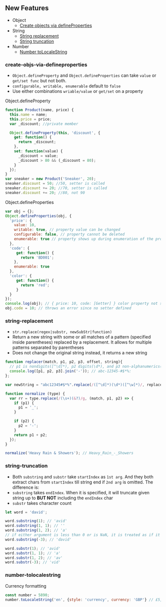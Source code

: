 ## New Features

* Object
  * [Create objects via defineProperties](#create-objs-via-defineproperties)
* String
  * [String replacement](#string-replacement)
  * [String truncation](#string-truncation)
* Number
  * [Number toLocaleString](#number-tolocalestring)

### create-objs-via-defineproperties
  * `Object.defineProperty` and `Object.defineProperties` can take `value` or `get/set func` but not both.
  * `configurable, writable, enumerable` default to `false`
  * Use either combinations `wriable/value` or `get/set` on a property

Object.defineProperty
```js
function Product(name, price) {
  this.name = name;
  this.price = price;
  var _discount; //private member

  Object.defineProperty(this, 'discount', {
    get: function() {
      return _discount;
    },
    set: function(value) {
      _discount = value;
      _discount > 80 && (_discount = 80);
    }
  });
}
var sneaker = new Product('Sneaker', 20);
sneaker.discount = 50; //50, setter is called
sneaker.discount += 20; //70, setter is called
sneaker.discount += 20; //80, not 90
```

Object.defineProperties
```js
var obj = {};
Object.defineProperties(obj, {
  'price': {
    value: 10,
    writable: true, // property value can be changed
    configurable: false, // property cannot be deleted
    enumerable: true // property shows up during enumeration of the properties like 
  },
  'code': {
     get: function() {
       return 'BD001';
    },
    enumerable: true
  },
  'color': {
     get: function() {
       return 'red';
     }  
  }
});
console.log(obj); // { price: 10, code: [Getter] } color property not show up since it is not enumerable
obj.code = 10; // throws an error since no setter defined
```
### string-replacement
  * `str.replace(regex|substr, newSubStr|function)`
  * Return a new string with some or all matches of a pattern (specified inside parentheses) replaced by a replacement. It allows for    multiple patterns separated by parentheses
  * Does not change the original string instead, it returns a new string

```js
function replacer(match, p1, p2, p3, offset, string){
  // p1 is nondigits([^\d]*), p2 digits(\d*), and p3 non-alphanumerics([^\w]*)
  console.log([p1, p2, p3].join('-')); // abc-12345-#$*%:
};

var newString = "abc12345#$*%".replace(/([^\d]*)(\d*)([^\w]*)/, replacer);
```

```js
function normalize (type) {
  var rr = type.replace(/(\s+)(&?)/g, (match, p1, p2) => {
    if (p1) {
      p1 = '_';
    }

    if (p2) {
      p2 = '-';
    }
    return p1 + p2;
  });
}

normalize('Heavy Rain & Showers'); // Heavy_Rain_-_Showers
```



### string-truncation
  * Both `substring` and `substr` take `startIndex` as `1st arg`. And they both extract chars from `startIndex` till string end if `2nd arg` is omitted. 
  The difference is:
  * `substring` takes `endIndex`. When it is specified, it will truncate given string up to **BUT NOT** including the `endIndex` char
  * `substr` takes character count

```js
let word = 'david';

word.substring(1); // 'avid'
word.substring(1, 1); // ''
word.substring(1, 2); // 'a'
// if either argument is less than 0 or is NaN, it is treated as if it were 0
word.substring(-3); // 'david'

word.substr(1); // 'avid'
word.substr(1, 1); // 'a'
word.substr(1, 2); // 'av'
word.substr(-3); // 'vid'
```
  
### number-tolocalestring
Currency formatting
```js
const number = 5890;
number.toLocaleString('en', {style: 'currency', currency: 'GBP'} // £5,890.00
```







